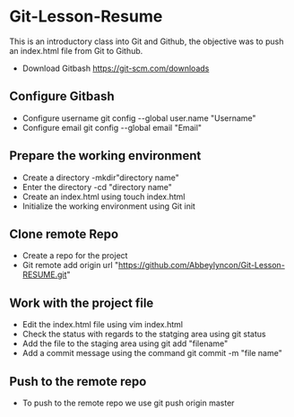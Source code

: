 # Git-Lesson-Resume  
This is an introductory class into Git and Github, the objective was to push an index.html file from Git to Github.  
- Download Gitbash https://git-scm.com/downloads
## Configure Gitbash  
- Configure username git config --global user.name "Username"
- Configure email git config --global email "Email"
## Prepare the working environment  
- Create a directory -mkdir"directory name"
- Enter the directory -cd "directory name"
- Create an index.html using touch index.html
- Initialize the working environment using Git init
## Clone remote Repo  
- Create a repo for the project
- Git remote add origin url "https://github.com/Abbeylyncon/Git-Lesson-RESUME.git"
## Work with the project file  
- Edit the index.html file using vim index.html
- Check the status with regards to the statging area using git status
- Add the file to the staging area using git add "filename"
- Add a commit message using the command git commit -m "file name"
## Push to the remote repo  
- To push to the remote repo we use git push origin master  
